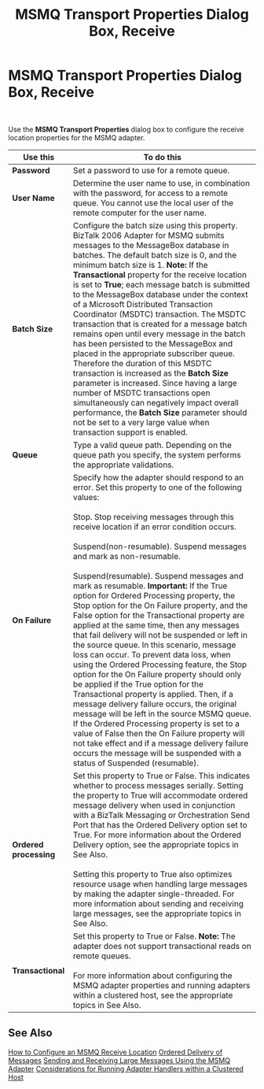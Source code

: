 ﻿---
title: MSMQ Transport Properties Dialog Box, Receive
TOCTitle: MSMQ Transport Properties Dialog Box, Receive
ms:assetid: 890a00b2-deca-412f-853e-85816c3f0c0d
ms:mtpsurl: https://msdn.microsoft.com/library/Aa561241(v=BTS.80)
ms:contentKeyID: 51529506
ms.date: 08/30/2017
mtps_version: v=BTS.80
f1_keywords:
- bts10.adaptors.msmq.transport.receive
---

# MSMQ Transport Properties Dialog Box, Receive

 

Use the **MSMQ Transport Properties** dialog box to configure the receive location properties for the MSMQ adapter.

<table>
<thead>
<tr class="header">
<th>Use this</th>
<th>To do this</th>
</tr>
</thead>
<tbody>
<tr class="odd">
<td><strong>Password</strong></td>
<td>Set a password to use for a remote queue.</td>
</tr>
<tr class="even">
<td><strong>User Name</strong></td>
<td>Determine the user name to use, in combination with the password, for access to a remote queue. You cannot use the local user of the remote computer for the user name.</td>
</tr>
<tr class="odd">
<td><strong>Batch Size</strong></td>
<td>Configure the batch size using this property. BizTalk 2006 Adapter for MSMQ submits messages to the MessageBox database in batches. The default batch size is 0, and the minimum batch size is 1. <strong>Note:</strong> If the <strong>Transactional</strong> property for the receive location is set to <strong>True</strong>; each message batch is submitted to the MessageBox database under the context of a Microsoft Distributed Transaction Coordinator (MSDTC) transaction. The MSDTC transaction that is created for a message batch remains open until every message in the batch has been persisted to the MessageBox and placed in the appropriate subscriber queue. Therefore the duration of this MSDTC transaction is increased as the <strong>Batch Size</strong> parameter is increased. Since having a large number of MSDTC transactions open simultaneously can negatively impact overall performance, the <strong>Batch Size</strong> parameter should not be set to a very large value when transaction support is enabled.</td>
</tr>
<tr class="even">
<td><strong>Queue</strong></td>
<td>Type a valid queue path. Depending on the queue path you specify, the system performs the appropriate validations.</td>
</tr>
<tr class="odd">
<td><strong>On Failure</strong></td>
<td>Specify how the adapter should respond to an error. Set this property to one of the following values:<br />
<br />
Stop. Stop receiving messages through this receive location if an error condition occurs.<br />
<br />
Suspend(non-resumable). Suspend messages and mark as non-resumable.<br />
<br />
Suspend(resumable). Suspend messages and mark as resumable. <strong>Important:</strong> If the True option for Ordered Processing property, the Stop option for the On Failure property, and the False option for the Transactional property are applied at the same time, then any messages that fail delivery will not be suspended or left in the source queue. In this scenario, message loss can occur. To prevent data loss, when using the Ordered Processing feature, the Stop option for the On Failure property should only be applied if the True option for the Transactional property is applied. Then, if a message delivery failure occurs, the original message will be left in the source MSMQ queue. If the Ordered Processing property is set to a value of False then the On Failure property will not take effect and if a message delivery failure occurs the message will be suspended with a status of Suspended (resumable).</td>
</tr>
<tr class="even">
<td><strong>Ordered processing</strong></td>
<td>Set this property to True or False. This indicates whether to process messages serially. Setting the property to True will accommodate ordered message delivery when used in conjunction with a BizTalk Messaging or Orchestration Send Port that has the Ordered Delivery option set to True. For more information about the Ordered Delivery option, see the appropriate topics in See Also.<br />
<br />
Setting this property to True also optimizes resource usage when handling large messages by making the adapter single-threaded. For more information about sending and receiving large messages, see the appropriate topics in See Also.</td>
</tr>
<tr class="odd">
<td><strong>Transactional</strong></td>
<td>Set this property to True or False. <strong>Note:</strong> The adapter does not support transactional reads on remote queues.<br />
<br />
For more information about configuring the MSMQ adapter properties and running adapters within a clustered host, see the appropriate topics in See Also.</td>
</tr>
</tbody>
</table>


## See Also

[How to Configure an MSMQ Receive Location](https://msdn.microsoft.com/library/aa578322\(v=bts.80\))  
[Ordered Delivery of Messages](https://msdn.microsoft.com/library/aa559637\(v=bts.80\))  
[Sending and Receiving Large Messages Using the MSMQ Adapter](https://msdn.microsoft.com/library/aa559149\(v=bts.80\))  
[Considerations for Running Adapter Handlers within a Clustered Host](https://msdn.microsoft.com/library/aa561801\(v=bts.80\))


